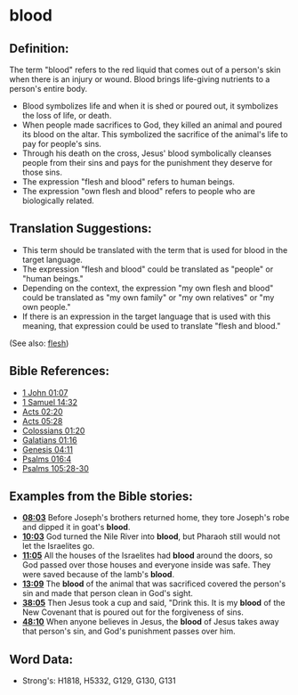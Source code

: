 # blood #

## Definition: ##

The term "blood" refers to the red liquid that comes out of a person's skin when there is an injury or wound. Blood brings life-giving nutrients to a person's entire body.

* Blood symbolizes life and when it is shed or poured out, it symbolizes the loss of life, or death.
* When people made sacrifices to God, they killed an animal and poured its blood on the altar. This symbolized the sacrifice of the animal's life to pay for people's sins.
* Through his death on the cross, Jesus' blood symbolically cleanses people from their sins and pays for the punishment they deserve for those sins.
* The expression "flesh and blood" refers to human beings.
* The expression "own flesh and blood" refers to people who are biologically related.

## Translation Suggestions: ##

* This term should be translated with the term that is used for blood in the target language.
* The expression "flesh and blood" could be translated as "people" or "human beings."
* Depending on the context, the expression "my own flesh and blood" could be translated as "my own family" or "my own relatives" or "my own people."
* If there is an expression in the target language that is used with this meaning, that expression could be used to translate "flesh and blood."

(See also: [flesh](../kt/flesh.md))

## Bible References: ##

* [1 John 01:07](rc://en/tn/help/1jn/01/07)
* [1 Samuel 14:32](rc://en/tn/help/1sa/14/32)
* [Acts 02:20](rc://en/tn/help/act/02/20)
* [Acts 05:28](rc://en/tn/help/act/05/28)
* [Colossians 01:20](rc://en/tn/help/col/01/20)
* [Galatians 01:16](rc://en/tn/help/gal/01/16)
* [Genesis 04:11](rc://en/tn/help/gen/04/11)
* [Psalms 016:4](rc://en/tn/help/psa/016/4)
* [Psalms 105:28-30](rc://en/tn/help/psa/105/028)

## Examples from the Bible stories: ##

* __[08:03](rc://en/tn/help/obs/08/03)__ Before Joseph's brothers returned home, they tore Joseph's robe and dipped it in goat's __blood__.
* __[10:03](rc://en/tn/help/obs/10/03)__ God turned the Nile River into __blood__, but Pharaoh still would not let the Israelites go.
* __[11:05](rc://en/tn/help/obs/11/05)__ All the houses of the Israelites had __blood__  around the doors, so God passed over those houses and everyone inside was safe. They were saved because of the lamb's __blood__.
* __[13:09](rc://en/tn/help/obs/13/09)__ The __blood__  of the animal that was sacrificed covered the person's sin and made that person clean in God's sight.
* __[38:05](rc://en/tn/help/obs/38/05)__ Then Jesus took a cup and said, "Drink this. It is my __blood__  of the New Covenant that is poured out for the forgiveness of sins.
* __[48:10](rc://en/tn/help/obs/48/10)__ When anyone believes in Jesus, the __blood__  of Jesus takes away that person's sin, and God's punishment passes over him.

## Word Data: ##

* Strong's: H1818, H5332, G129, G130, G131
